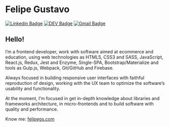# Felipe Gustavo

[![Linkedin Badge](https://img.shields.io/badge/-LinkedIn-blue?style=flat-square&logo=Linkedin&logoColor=white&link=https://www.linkedin.com/in/lucas-bittencourt/)](https://www.linkedin.com/in/felipegustavos/)
[![DEV Badge](https://img.shields.io/badge/-DEV.to-000?style=flat-square&logo=dev.to&logoColor=white&link=https://dev.to/lucasgdb)](https://dev.to/felipegs)
[![Gmail Badge](https://img.shields.io/badge/-Gmail-c14438?style=flat-square&logo=Gmail&logoColor=white&link=mailto:lucasgdbittencourt@gmail.com)](mailto:felipegdas07@gmail.com)

## Hello!

I’m a frontend developer, work with software aimed at ecommerce and education, using web technologies as HTML5, CSS3 and SASS, JavaScript, React.js, Redux, Jest and Enzyme, Single-SPA, Bootstrap/Materialize and tools as Gulp.js, Webpack, Git/GitHub and Firebase.

Always focused in building responsive user interfaces with faithful reproduction of design, working with the UX team to optimize the software’s usability and functionality.

At the moment, I’m focused in get in-depth knowledge about libraries and frameworks architecture, in micro-frontends and to build software with quality and performance.

Know me: [felipegs.com](https://felipegs.com/)
